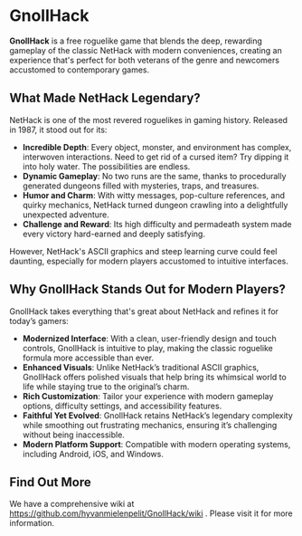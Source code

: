 # GnollHack

**GnollHack** is a free roguelike game that blends the deep, rewarding gameplay of the classic NetHack with modern conveniences, creating an experience that's perfect for both veterans of the genre and newcomers accustomed to contemporary games.

## What Made NetHack Legendary?
NetHack is one of the most revered roguelikes in gaming history. Released in 1987, it stood out for its:
- **Incredible Depth**: Every object, monster, and environment has complex, interwoven interactions. Need to get rid of a cursed item? Try dipping it into holy water. The possibilities are endless.
- **Dynamic Gameplay**: No two runs are the same, thanks to procedurally generated dungeons filled with mysteries, traps, and treasures.
- **Humor and Charm**: With witty messages, pop-culture references, and quirky mechanics, NetHack turned dungeon crawling into a delightfully unexpected adventure.
- **Challenge and Reward**: Its high difficulty and permadeath system made every victory hard-earned and deeply satisfying.

However, NetHack's ASCII graphics and steep learning curve could feel daunting, especially for modern players accustomed to intuitive interfaces.

## Why GnollHack Stands Out for Modern Players?
GnollHack takes everything that's great about NetHack and refines it for today’s gamers:
- **Modernized Interface**: With a clean, user-friendly design and touch controls, GnollHack is intuitive to play, making the classic roguelike formula more accessible than ever.
- **Enhanced Visuals**: Unlike NetHack’s traditional ASCII graphics, GnollHack offers polished visuals that help bring its whimsical world to life while staying true to the original’s charm.
- **Rich Customization**: Tailor your experience with modern gameplay options, difficulty settings, and accessibility features. 
- **Faithful Yet Evolved**: GnollHack retains NetHack’s legendary complexity while smoothing out frustrating mechanics, ensuring it’s challenging without being inaccessible.
- **Modern Platform Support**: Compatible with modern operating systems, including Android, iOS, and Windows.

## Find Out More

We have a comprehensive wiki at https://github.com/hyvanmielenpelit/GnollHack/wiki . Please visit it for more information.
